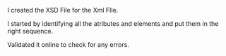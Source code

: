 I created the XSD File for the Xml FIle.

I started by identifying all the atributes and elements and put them in the right sequence.

Validated it online to check for any errors.

